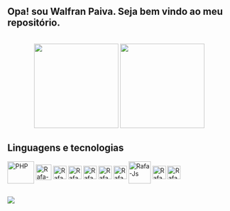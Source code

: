 ## Opa! sou Walfran Paiva. Seja bem vindo ao meu repositório.
<br>
<div  style="display: inline_block; text-align:center;">
<img height="190em" src="https://github-readme-stats-sigma-five.vercel.app/api?username=walfranp&show_icons=true&theme=tokyonight"/>
<img height="190em" src="https://github-readme-stats-sigma-five.vercel.app/api/top-langs/?username=walfranp&layout=compact&theme=tokyonight"/>
</div>

## Linguagens e tecnologias
<div style="display: inline_block">
  <img align="center" alt="PHP" height="50" width="60" src="https://cdn.jsdelivr.net/gh/devicons/devicon/icons/php/php-original.svg">
  <img align="center" alt="Rafa-Js" height="35" width="35" src="https://cdn.jsdelivr.net/gh/devicons/devicon/icons/csharp/csharp-original.svg">
  <img align="center" alt="Rafa-Js" height="30" width="30" src="https://cdn.jsdelivr.net/gh/devicons/devicon/icons/javascript/javascript-original.svg">
  <img align="center" alt="Rafa-Js" height="30" width="30" src="https://cdn.jsdelivr.net/gh/devicons/devicon/icons/typescript/typescript-original.svg">
  <img align="center" alt="Rafa-Js" height="30" width="30" src="https://cdn.jsdelivr.net/gh/devicons/devicon/icons/angularjs/angularjs-original.svg">
  <img align="center" alt="Rafa-Js" height="30" width="30" src="https://cdn.jsdelivr.net/gh/devicons/devicon/icons/html5/html5-original.svg">
  <img align="center" alt="Rafa-Js" height="30" width="30" src="https://cdn.jsdelivr.net/gh/devicons/devicon/icons/css3/css3-original.svg">
  <img align="center" alt="Rafa-Js" height="50" width="50" src="https://cdn.jsdelivr.net/gh/devicons/devicon/icons/docker/docker-original.svg">
  <img align="center" alt="Rafa-Js" height="30" width="30" src="https://cdn.jsdelivr.net/gh/devicons/devicon/icons/laravel/laravel-plain.svg">
  <img align="center" alt="Rafa-Js" height="30" width="30" src="https://cdn.jsdelivr.net/gh/devicons/devicon/icons/linux/linux-original.svg">
</div>

##

<div>
<a href="https://www.linkedin.com/in/walfranp" target="_blank"><img src="https://img.shields.io/badge/-LinkedIn-%230077B5?style=for-the-badge&logo=linkedin&logoColor=white" target="_blank"></a>
</div>

